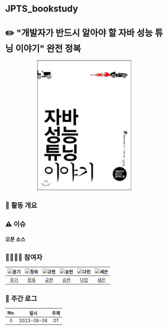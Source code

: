 # JPTS_bookstudy
# ✏️ "개발자가 반드시 알아야 할 자바 성능 튜닝 이야기" 완전 정복

<div align="center">
  <img src="./assets/jpts_book_cover.png" alt="java performance tuning story cover" width="300"/>
</div>

## 🔎 활동 개요

## ⚠️ 이슈

### 오픈 소스

## 👩‍👩‍👦‍👦 참여자

<div align="center">

|     ![윤기](https://avatars.githubusercontent.com/u/89956603)     | ![정욱](https://avatars.githubusercontent.com/u/74192619) |![규헌](https://avatars.githubusercontent.com/u/76154390?v=4)|![승헌](https://avatars.githubusercontent.com/u/99643732)|![다민](https://avatars.githubusercontent.com/u/106113850)|![세은](https://avatars.githubusercontent.com/u/48899016)|
|:---------------------------------------------------------------:|:-------------------------------------------------------:|:---:|:-----------------------------------------------------:|:------------------------------------------------------:|:---:|
|                [윤기](https://github.com/Yg-Hong)                 |         [정욱](https://github.com/KIMSEI1124-dev)          | [규현](https://github.com/kgh2120)|           [승헌](https://github.com/olrlobt)            |            [다민](https://github.com/daminzzi)             | [세은](https://github.com/ChoiSeEun)| 

</div>

## 💯 주간 로그
<div align="center">

| No. |    일시    |                         주제                         |
| :-: | :--------: | :--------------------------------------------------: |
|  0  | 2023-09-06 |                          OT                          |
</div>
